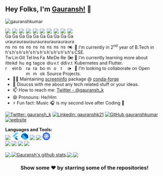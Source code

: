 ## Hey Folks, I'm [Gauransh!](https://gauranshkumar.github.io) 👋 
 
<p align="left"> <img src="https://komarev.com/ghpvc/?username=gauranshkumar&label=Views&color=brightgreen&style=flat" alt="gauranshkumar" /> </p>

<a href="https://twitter.com/gauransh_k">
  <img align="left" alt="Gauransh's Twitter" width="22px" src="https://cdn.jsdelivr.net/npm/simple-icons@v3/icons/twitter.svg" />
</a>
<a href="https://www.linkedin.com/in/gauranshk21">
  <img align="left" alt="Gauransh's Linkdein" width="22px" src="https://cdn.jsdelivr.net/npm/simple-icons@v3/icons/linkedin.svg" />
</a>
<a href="https://www.github.com/gauranshkumar">
  <img align="left" alt="Gauransh's Github" width="22px" src="https://cdn.jsdelivr.net/npm/simple-icons@v3/icons/github.svg" />
</a>
<a href="https://t.me/gauranshk">
  <img align="left" alt="Gauransh's Telegram" width="22px" src="https://cdn.jsdelivr.net/npm/simple-icons@v3/icons/telegram.svg" />
</a>
<a href="https://instagram.com/gauranshk/">
  <img align="left" alt="Gauransh's Instagram" width="22px" src="https://cdn.jsdelivr.net/npm/simple-icons@v3/icons/instagram.svg" />
</a>
<a href="https://www.facebook.com/profile.php?id=100011428915804">
  <img align="left" alt="Gauransh's Facebook" width="22px" src="https://cdn.jsdelivr.net/npm/simple-icons@v3/icons/facebook.svg" />
</a>
<a href="https://gauransh.medium.com">
  <img align="left" alt="Gauransh's Medium" width="22px" src="https://cdn.jsdelivr.net/npm/simple-icons@v3/icons/medium.svg" />
</a>
<a href="https://dev.to/gauranshkumar">
  <img align="left" alt="Gauransh's Dev.to" width="22px" src="https://cdn.jsdelivr.net/npm/simple-icons@3.13.0/icons/dev-dot-to.svg" />
</a>
<a href="https://www.reddit.com/user/gauranshk">
  <img align="left" alt="Gauransh's Reddit" width="22px" src="https://cdn.jsdelivr.net/npm/simple-icons@3.13.0/icons/reddit.svg" />
</a>
<a href="https://stackoverflow.com/users/8953308/gauranshk">
  <img align="left" alt="Gauransh's Dev.to" width="22px" src="https://cdn.jsdelivr.net/npm/simple-icons@3.13.0/icons/stackoverflow.svg" />
</a>
<br/>
<br/>

- 🔭 I’m currently in 2<sup>nd</sup> year of B.Tech in CSE.
- 🌱 I’m currently learning more about Kubernetes and Flutter.
- 👯 I’m looking to collaborate on Open Source Projects.
- 👨‍💻 Maintaining [screeninfo](https://github.com/rr-/screeninfo) package @ [conda-forge](https://anaconda.org/conda-forge/screeninfo)
- 💬 Disucss with me about any tech related stuff or your ideas.
- 📫 How to reach me: [Twitter - @gauransh_k](https://twitter.com/gauransh_k)
- 😄 Pronouns: He/Him
- ⚡ Fun fact: Music 🎧 is my second love after Coding 🤞

[![Twitter: gauransh_k](https://img.shields.io/twitter/follow/gauransh_k?style=social)](https://twitter.com/gauransh_k)
[![Linkedin: gauranshk21](https://img.shields.io/badge/-gauranshk21-blue?style=flat-square&logo=Linkedin&logoColor=white&link=https://www.linkedin.com/in/gauranshk21/)](https://www.linkedin.com/in/gauranshk21/)
[![GitHub gauranshkumar](https://img.shields.io/github/followers/gauranshkumar?label=follow&style=social)](https://github.com/gauranshkumar)
[![website](https://img.shields.io/badge/PortfolioWebsite-gauranshk.me-pink?style=flat&logo=google-chrome)](https://gauranshk.me/)


**Languages and Tools:**  
<code><img height="25" src="https://cdn.jsdelivr.net/npm/programming-languages-logos@0.0.3/src/python/python.svg"></code>
<code><img height="25" src="https://raw.githubusercontent.com/github/explore/80688e429a7d4ef2fca1e82350fe8e3517d3494d/topics/flutter/flutter.png"></code>
<code><img height="25" src="https://raw.githubusercontent.com/github/explore/80688e429a7d4ef2fca1e82350fe8e3517d3494d/topics/dart/dart.png"></code>
<code><img height="25" src="https://cdn.jsdelivr.net/npm/programming-languages-logos@0.0.3/src/c/c.svg"></code>
<code><img height="25" src="https://cdn.jsdelivr.net/npm/programming-languages-logos@0.0.3/src/cpp/cpp.svg"></code>
<code><img height="25" src="https://github.com/kubernetes/kubernetes/blob/master/logo/logo.svg"></code>    
<code><img height="25" src="https://upload.wikimedia.org/wikipedia/commons/3/38/Jupyter_logo.svg"></code>
<code><img height="25" src="https://upload.wikimedia.org/wikipedia/commons/9/9a/Visual_Studio_Code_1.35_icon.svg"></code>
<code><img height="25" src="https://www.docker.com/sites/default/files/d8/2019-07/Moby-logo.png"></code>
<code><img height="25" src="https://upload.wikimedia.org/wikipedia/commons/9/9f/Vimlogo.svg"></code>

<a href="https://github.com/gauranshkumar">
  <img align="center" src="https://github-readme-stats.vercel.app/api/top-langs/?username=gauranshkumar&theme=radical&langs_count=6&layout=compact&border_radius=10" />
</a>
<a href="https://github.com/gauranshkumar">
 <img align="center" src="https://github-readme-stats.vercel.app/api?username=gauranshkumar&show_icons=true&theme=radical&border_radius=10&line_height=27" alt="Gauransh's github stats"/>
</a>
<a href="https://github.com/gauranshkumar/butterfly">
  <img align="center" src="https://github-readme-stats.vercel.app/api/pin/?username=gauranshkumar&border_radius=10&repo=butterfly&theme=radical" />

</a>
<a href="https://github.com/gauranshkumar/KNNClassifier">
 <img align="center" src="https://github-readme-stats.vercel.app/api/pin/?username=gauranshkumar&border_radius=10&repo=KNNClassifier&theme=radical" />
</a>

<div align="center">

### Show some ❤️ by starring some of the repositories!

</div>
